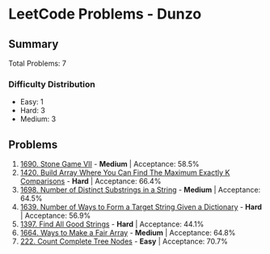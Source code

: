 # LeetCode Problems - Dunzo

## Summary
Total Problems: 7

### Difficulty Distribution

- Easy: 1
- Hard: 3
- Medium: 3

## Problems

1. [1690. Stone Game VII](https://leetcode.com/problems/stone-game-vii/) - **Medium** | Acceptance: 58.5%
2. [1420. Build Array Where You Can Find The Maximum Exactly K Comparisons](https://leetcode.com/problems/build-array-where-you-can-find-the-maximum-exactly-k-comparisons/) - **Hard** | Acceptance: 66.4%
3. [1698. Number of Distinct Substrings in a String](https://leetcode.com/problems/number-of-distinct-substrings-in-a-string/) - **Medium** | Acceptance: 64.5%
4. [1639. Number of Ways to Form a Target String Given a Dictionary](https://leetcode.com/problems/number-of-ways-to-form-a-target-string-given-a-dictionary/) - **Hard** | Acceptance: 56.9%
5. [1397. Find All Good Strings](https://leetcode.com/problems/find-all-good-strings/) - **Hard** | Acceptance: 44.1%
6. [1664. Ways to Make a Fair Array](https://leetcode.com/problems/ways-to-make-a-fair-array/) - **Medium** | Acceptance: 64.8%
7. [222. Count Complete Tree Nodes](https://leetcode.com/problems/count-complete-tree-nodes/) - **Easy** | Acceptance: 70.7%